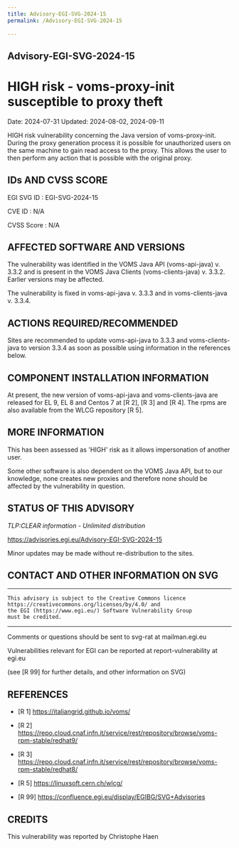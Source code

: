 ```yaml
---
title: Advisory-EGI-SVG-2024-15
permalink: /Advisory-EGI-SVG-2024-15
  
---
```


## Advisory-EGI-SVG-2024-15

# HIGH risk - voms-proxy-init susceptible to proxy theft

Date:        2024-07-31
Updated:     2024-08-02, 2024-09-11

HIGH risk vulnerability concerning the Java version of voms-proxy-init.
During the proxy generation process it is possible for unauthorized
users on the same machine to gain read access to the proxy. 
This allows the user to then perform any action that is possible with 
the original proxy.

## IDs AND CVSS SCORE 

EGI SVG ID : EGI-SVG-2024-15
    
CVE ID     : N/A

CVSS Score : N/A 
    
## AFFECTED SOFTWARE AND VERSIONS

The vulnerability was identified in the VOMS Java API (voms-api-java)
v. 3.3.2 and is present in the VOMS Java Clients (voms-clients-java)
v. 3.3.2. Earlier versions may be affected.
  
The vulnerability is fixed in voms-api-java v. 3.3.3 
and in voms-clients-java v. 3.3.4.


## ACTIONS REQUIRED/RECOMMENDED

Sites are recommended to update voms-api-java to 3.3.3 and 
voms-clients-java to version 3.3.4 as soon as possible using 
information in the references below.


## COMPONENT INSTALLATION INFORMATION

At present, the new version of voms-api-java and voms-clients-java 
are released for EL 9, EL 8 and Centos 7 at [R 2], [R 3] and [R 4].
The rpms are also available from the WLCG repository [R 5].


## MORE INFORMATION

This has been assessed as 'HIGH' risk as it allows impersonation of 
another user.

Some other software is also dependent on the VOMS Java API, but to
our knowledge, none creates new proxies and therefore none should be 
affected by the vulnerability in question.
    
## STATUS OF THIS ADVISORY
                         
_TLP:CLEAR information - Unlimited distribution_ 

https://advisories.egi.eu/Advisory-EGI-SVG-2024-15 

Minor updates may be made without re-distribution to the sites.


## CONTACT AND OTHER INFORMATION ON SVG

-----------------------------
    This advisory is subject to the Creative Commons licence 
    https://creativecommons.org/licenses/by/4.0/ and
    the EGI (https://www.egi.eu/) Software Vulnerability Group 
    must be credited.
-----------------------
    
Comments or questions should be sent to
	svg-rat at mailman.egi.eu

Vulnerabilities relevant for EGI can be reported at
	report-vulnerability at egi.eu
    
(see [R 99] for further details, and other information on SVG)
    
    
## REFERENCES

- [R 1] <https://italiangrid.github.io/voms/>

- [R 2] <https://repo.cloud.cnaf.infn.it/service/rest/repository/browse/voms-rpm-stable/redhat9/>

- [R 3] <https://repo.cloud.cnaf.infn.it/service/rest/repository/browse/voms-rpm-stable/redhat8/>
  

- [R 5] <https://linuxsoft.cern.ch/wlcg/>

- [R 99] <https://confluence.egi.eu/display/EGIBG/SVG+Advisories>

## CREDITS

This vulnerability was reported by Christophe Haen

